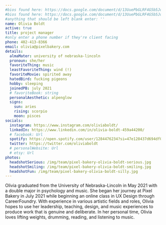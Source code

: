 ```yaml
---
#bios found here: https://docs.google.com/document/d/13UuePbGLRF4G5b5JoEe2Vua3NukZ1-QwRW4Oisnd8lI/edit#
#bios found here: https://docs.google.com/document/d/13UuePbGLRF4G5b5JoEe2Vua3NukZ1-QwRW4Oisnd8lI/edit#
#anything that should be left blank enter: ''
name: Olivia Boldt
active: true
title: project manager
#only enter a phone number if they're client facing
phone: 402-413-8366
email: olivia@pixelbakery.com
details:
  almaMater: university of nebraska-lincoln
  pronoun: she/her
  favoriteThing: music
  leastFavoriteThing: wind (!)
  favoriteMovie: spirited away
  hatedBird: fucking pigeons
  hobby: sleeping
  joinedPB: july 2021
  # favoriteBook: string
  personalAesthetic: alpenglow
  signs:
    sun: aries
    rising: scorpio
    moon: pisces
socials:
  instagram: https://www.instagram.com/oliviaboldt/
  linkedIn: https://www.linkedin.com/in/olivia-boldt-459a44200/
  # facebook: Url
  spotify: https://open.spotify.com/user/1284476234?si=47e128437d694df0
  twitter: https://twitter.com/oliviaboldt
  # personalWebsite: Url
  # etsy: Url
photos:
  headshotSerious: /img/team/pixel-bakery-olivia-boldt-serious.jpg
  headshotSmiling: /img/team/pixel-bakery-olivia-boldt-smiling.jpg
  headshotFun: /img/team/pixel-bakery-olivia-boldt-silly.jpg
---
```


Olivia graduated from the University of Nebraska-Lincoln in May 2021 with a double major in psychology and music. She began her journey at Pixel Bakery in July 2021 while beginning an online class in UX Design through CareerFoundry. With experience in various artistic fields and roles, Olivia hopes to use her leadership, teaching, design, and music experiences to produce work that is genuine and deliberate. In her personal time, Olivia loves lifting weights, drumming, reading, and listening to music.
